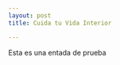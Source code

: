 ```yaml
---
layout: post
title: Cuida tu Vida Interior

---
```

Esta es una entada de prueba

<!--stackedit_data:
eyJoaXN0b3J5IjpbMjA3NTc4NTMsNzMwOTk4MTE2XX0=
-->